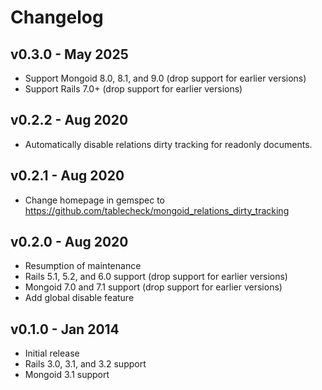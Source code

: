 # Changelog

## v0.3.0 - May 2025

- Support Mongoid 8.0, 8.1, and 9.0 (drop support for earlier versions)
- Support Rails 7.0+ (drop support for earlier versions)

## v0.2.2 - Aug 2020

- Automatically disable relations dirty tracking for readonly documents.

## v0.2.1 - Aug 2020

- Change homepage in gemspec to https://github.com/tablecheck/mongoid_relations_dirty_tracking

## v0.2.0 - Aug 2020

- Resumption of maintenance
- Rails 5.1, 5.2, and 6.0 support (drop support for earlier versions)
- Mongoid 7.0 and 7.1 support (drop support for earlier versions)
- Add global disable feature

## v0.1.0 - Jan 2014

- Initial release
- Rails 3.0, 3.1, and 3.2 support
- Mongoid 3.1 support
